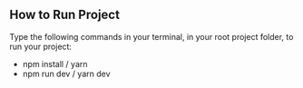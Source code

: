 ## How to Run Project

Type the following commands in your terminal, in your root project folder, to run your project:
- npm install / yarn
- npm run dev / yarn dev


